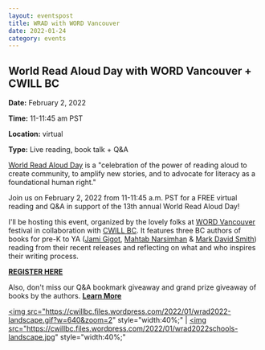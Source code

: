 ```yaml
---
layout: eventspost
title: WRAD with WORD Vancouver
date: 2022-01-24
category: events
---
```


## World Read Aloud Day with WORD Vancouver + CWILL BC

**Date:** February 2, 2022

**Time:** 11-11:45 am PST

**Location:** virtual

**Type:** Live reading, book talk + Q&A

[World Read Aloud Day](https://www.litworld.org/worldreadaloudday) is a "celebration of the power of reading aloud to create community, to amplify new stories, and to advocate for literacy as a foundational human right."

Join us on February 2, 2022 from 11-11:45 a.m. PST for a FREE virtual reading and Q&A in support of the 13th annual World Read Aloud Day!

I'll be hosting this event, organized by the lovely folks at [WORD Vancouver](https://www.wordvancouver.ca/) festival in collaboration with [CWILL BC](http://www.cwillbc.org/). It features three BC authors of books for pre-K to YA ([Jami Gigot](http://www.jamigigot.com/), [Mahtab Narsimhan](https://www.mahtabnarsimhan.com/) & [Mark David Smith](https://www.marksmithbooks.com/)) reading from their recent releases and reflecting on what and who inspires their writing process.

[**REGISTER HERE**](https://www.eventbrite.ca/e/world-read-aloud-day-tickets-253457256477)

Also, don't miss our Q&A bookmark giveaway and grand prize giveaway of books by the authors. [**Learn More**](https://cwillbc.wordpress.com/2022/01/21/world-read-aloud-day-2022/)

<a href="https://pskd66.sociamonials.com/wrad-2022-giveaway/c16561/" target="_blank"><img src="https://cwillbc.files.wordpress.com/2022/01/wrad2022-landscape.gif?w=640&zoom=2" style="width:40%;"</a> | <a href="https://forms.gle/3EYhQjGFsvnH641S6" target="_blank"><img src="https://cwillbc.files.wordpress.com/2022/01/wrad2022schools-landscape.jpg" style="width:40%;"</a> 

